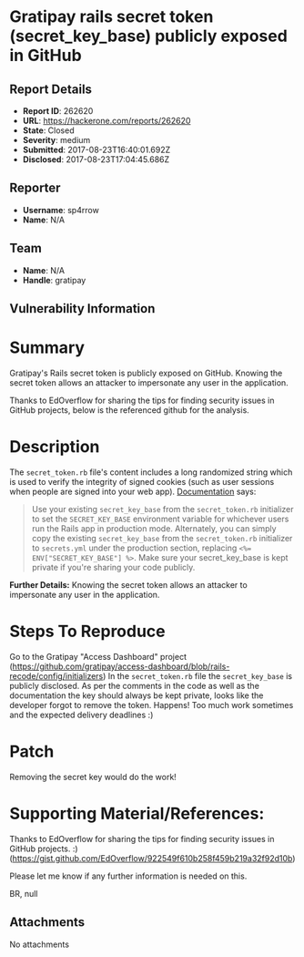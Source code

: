 # Gratipay rails secret token (secret_key_base) publicly exposed in GitHub

## Report Details
- **Report ID**: 262620
- **URL**: https://hackerone.com/reports/262620
- **State**: Closed
- **Severity**: medium
- **Submitted**: 2017-08-23T16:40:01.692Z
- **Disclosed**: 2017-08-23T17:04:45.686Z

## Reporter
- **Username**: sp4rrow
- **Name**: N/A

## Team
- **Name**: N/A
- **Handle**: gratipay

## Vulnerability Information
# Summary
Gratipay's Rails secret token is publicly exposed on GitHub. Knowing the secret token allows an attacker to impersonate any user in the application.

Thanks to EdOverflow for sharing the tips for finding security issues in GitHub projects, below is the referenced github for the analysis. 

# Description
The `secret_token.rb` file's content includes a long randomized string which is used to verify the integrity of signed cookies (such as user sessions when people are signed into your web app).
[Documentation](http://edgeguides.rubyonrails.org/upgrading_ruby_on_rails.html) says:
> Use your existing `secret_key_base` from the `secret_token.rb` initializer to set the `SECRET_KEY_BASE` environment variable for whichever users run the Rails app in production mode. Alternately, you can simply copy the existing `secret_key_base` from the `secret_token.rb` initializer to `secrets.yml` under the production section, replacing `<%= ENV["SECRET_KEY_BASE"] %>`.
> Make sure your secret_key_base is kept private
if you're sharing your code publicly.

**Further Details:**
Knowing the secret token allows an attacker to impersonate any user in the application.

# Steps To Reproduce
Go to the Gratipay "Access Dashboard" project (https://github.com/gratipay/access-dashboard/blob/rails-recode/config/initializers)
In the `secret_token.rb` file the `secret_key_base` is publicly disclosed.
As per the comments in the code as well as the documentation the key should always be kept private, looks like the developer forgot to remove the token. Happens! Too much work sometimes and the expected delivery deadlines :)

# Patch
Removing the secret key would do the work!

# Supporting Material/References:
Thanks to EdOverflow for sharing the tips for finding security issues in GitHub projects. :)
(https://gist.github.com/EdOverflow/922549f610b258f459b219a32f92d10b)

Please let me know if any further information is needed on this.

BR,
null

## Attachments
No attachments
